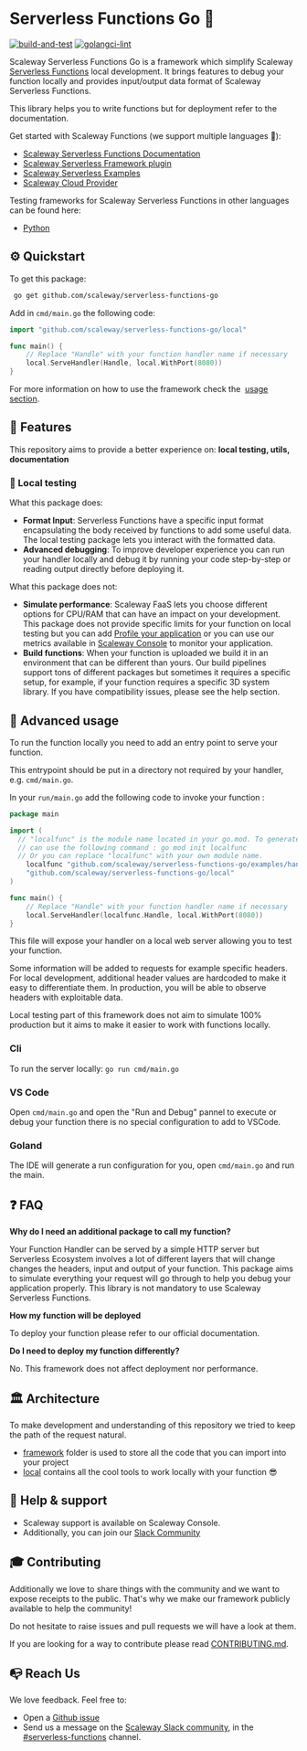 # Serverless Functions Go 💜

[![build-and-test](https://github.com/scaleway/serverless-functions-go/actions/workflows/test.yml/badge.svg)](https://github.com/scaleway/serverless-functions-go/actions/workflows/test.yml)
[![golangci-lint](https://github.com/scaleway/serverless-functions-go/actions/workflows/golangci-lint.yml/badge.svg)](https://github.com/scaleway/serverless-functions-go/actions/workflows/golangci-lint.yml)

Scaleway Serverless Functions Go is a framework which simplify Scaleway [Serverless Functions](https://www.scaleway.com/fr/serverless-functions/) local development.
It brings features to debug your function locally and provides input/output data format of Scaleway Serverless Functions.

This library helps you to write functions but for deployment refer to the documentation.

Get started with Scaleway Functions (we support multiple languages :rocket:):

- [Scaleway Serverless Functions Documentation](https://www.scaleway.com/en/docs/serverless/functions/quickstart/)
- [Scaleway Serverless Framework plugin](https://github.com/scaleway/serverless-scaleway-functions)
- [Scaleway Serverless Examples](https://github.com/scaleway/serverless-examples)
- [Scaleway Cloud Provider](https://scaleway.com)

Testing frameworks for Scaleway Serverless Functions in other languages can be found here:

- [Python](https://github.com/scaleway/serverless-functions-python)

## ⚙️ Quickstart

To get this package:

```sh
 go get github.com/scaleway/serverless-functions-go
```

Add in `cmd/main.go` the following code:

```go
import "github.com/scaleway/serverless-functions-go/local"

func main() {
	// Replace "Handle" with your function handler name if necessary
	local.ServeHandler(Handle, local.WithPort(8080))
}
```

For more information on how to use the framework check the  [usage section](#-advanced-usage).

## 🚀 Features

This repository aims to provide a better experience on: **local testing, utils, documentation**

### 🏡 Local testing

What this package does:

- **Format Input**: Serverless Functions have a specific input format encapsulating the body received by functions to add some useful data.
  The local testing package lets you interact with the formatted data.
- **Advanced debugging**: To improve developer experience you can run your handler locally and debug it by running your code step-by-step or reading output directly before deploying it.

What this package does not:

- **Simulate performance**: Scaleway FaaS lets you choose different options for CPU/RAM that can have an impact
  on your development. This package does not provide specific limits for your function on local testing but you can
  add [Profile your application](https://go.dev/blog/pprof) or you can use our metrics available in [Scaleway Console](https://console.scaleway.com/)
  to monitor your application.
- **Build functions**: When your function is uploaded we build it in an environment that can be different than yours. Our build pipelines support
  tons of different packages but sometimes it requires a specific setup, for example, if your function requires a specific 3D system library.
  If you have compatibility issues, please see the help section.

## 🔬 Advanced usage

To run the function locally you need to add an entry point to serve your function.

This entrypoint should be put in a directory not required by your handler, e.g. `cmd/main.go`.

In your `run/main.go` add the following code to invoke your function :

```go
package main

import (
  // "localfunc" is the module name located in your go.mod. To generate a go.mod with localfunc as name you
  // can use the following command : go mod init localfunc
  // Or you can replace "localfunc" with your own module name.
	localfunc "github.com/scaleway/serverless-functions-go/examples/handler"
	"github.com/scaleway/serverless-functions-go/local"
)

func main() {
	// Replace "Handle" with your function handler name if necessary
	local.ServeHandler(localfunc.Handle, local.WithPort(8080))
}

```

This file will expose your handler on a local web server allowing you to test your function.

Some information will be added to requests for example specific headers. For local development, additional header values are hardcoded
to make it easy to differentiate them. In production, you will be able to observe headers with exploitable data.

Local testing part of this framework does not aim to simulate 100% production but it aims to make it easier to work with functions locally.

### Cli

To run the server locally: `go run cmd/main.go`

### VS Code

Open `cmd/main.go` and open the "Run and Debug" pannel to execute or debug your function there is no special
configuration to add to VSCode.

### Goland

The IDE will generate a run configuration for you, open `cmd/main.go` and run the main.

## ❓ FAQ

**Why do I need an additional package to call my function?**

Your Function Handler can be served by a simple HTTP server but Serverless Ecosystem involves a lot of different layers that will change changes the headers, input and output of your function. This package aims to simulate everything your request will go through to help you debug your application properly.
This library is not mandatory to use Scaleway Serverless Functions.

**How my function will be deployed**

To deploy your function please refer to our official documentation.

**Do I need to deploy my function differently?**

No. This framework does not affect deployment nor performance.

## 🏛️ Architecture

To make development and understanding of this repository we tried to keep the path of the request natural.

- [framework](./framework/) folder is used to store all the code that you can import into your project
- [local](./local) contains all the cool tools to work locally with your function 😎

## 🛟 Help & support

- Scaleway support is available on Scaleway Console.
- Additionally, you can join our [Slack Community](https://www.scaleway.com/en/docs/tutorials/scaleway-slack-community/)

## 🎓 Contributing

Additionally we love to share things with the community and we want to expose receipts to the public. That's why
we make our framework publicly available to help the community!

Do not hesitate to raise issues and pull requests we will have a look at them.

If you are looking for a way to contribute please read [CONTRIBUTING.md](./.github/CONTRIBUTING.md).

## 📭 Reach Us

We love feedback. Feel free to:

- Open a [Github issue](https://github.com/scaleway/serverless-functions-python/issues/new)
- Send us a message on the [Scaleway Slack community](https://slack.scaleway.com/), in the
  [#serverless-functions](https://scaleway-community.slack.com/app_redirect?channel=serverless-functions) channel.
